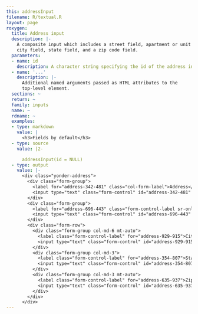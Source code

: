 ```yaml
---
this: addressInput
filename: R/textual.R
layout: page
roxygen:
  title: Address input
  description: |-
    A composite input which includes a street field, apartment or unit field,
    city field, state field, and a zip code field.
  parameters:
  - name: id
    description: A character string specifying the id of the address input.
  - name: '...'
    description: |-
      Additional named arguments passed as HTML attributes to the
      top-level element.
  sections: ~
  return: ~
  family: inputs
  name: ~
  rdname: ~
  examples:
  - type: markdown
    value: |
      <h3>Fields by default</h3>
  - type: source
    value: |2-

      addressInput(id = NULL)
  - type: output
    value: |-
      <div class="yonder-address">
        <div class="form-group">
          <label for="address-342-481" class="col-form-label">Address</label>
          <input type="text" class="form-control" id="address-342-481" placeholder="Street address, P.O. box"/>
        </div>
        <div class="form-group">
          <label for="address-696-443" class="form-control-label sr-only">Address line 2</label>
          <input type="text" class="form-control" id="address-696-443" placeholder="Apartment, floor, unit"/>
        </div>
        <div class="form-row">
          <div class="form-group col-md-6 mt-auto">
            <label class="form-control-label" for="address-929-915">City</label>
            <input type="text" class="form-control" id="address-929-915"/>
          </div>
          <div class="form-group col-md-3">
            <label class="form-control-label" for="address-354-807">State</label>
            <input type="text" class="form-control" id="address-354-807"/>
          </div>
          <div class="form-group col-md-3 mt-auto">
            <label class="form-control-label" for="address-635-937">Zip</label>
            <input type="text" class="form-control" id="address-635-937"/>
          </div>
        </div>
      </div>
---
```

